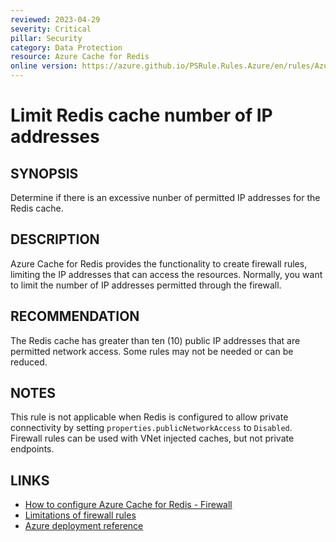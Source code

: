 ```yaml
---
reviewed: 2023-04-29
severity: Critical
pillar: Security
category: Data Protection
resource: Azure Cache for Redis
online version: https://azure.github.io/PSRule.Rules.Azure/en/rules/Azure.Redis.FirewallIPRange/
---
```


# Limit Redis cache number of IP addresses

## SYNOPSIS

Determine if there is an excessive nunber of permitted IP addresses for the Redis cache.

## DESCRIPTION

Azure Cache for Redis provides the functionality to create firewall rules, limiting the IP addresses that can access the resources.
Normally, you want to limit the number of IP addresses permitted through the firewall.

## RECOMMENDATION

The Redis cache has greater than ten (10) public IP addresses that are permitted network access.
Some rules may not be needed or can be reduced.

## NOTES

This rule is not applicable when Redis is configured to allow private connectivity by setting `properties.publicNetworkAccess` to `Disabled`.
Firewall rules can be used with VNet injected caches, but not private endpoints.

## LINKS

- [How to configure Azure Cache for Redis - Firewall](https://learn.microsoft.com/azure/azure-cache-for-redis/cache-configure#default-redis-server-configuration#firewall)
- [Limitations of firewall rules](https://learn.microsoft.com/azure/azure-cache-for-redis/cache-network-isolation#limitations-of-firewall-rules)
- [Azure deployment reference](https://learn.microsoft.com/azure/templates/microsoft.cache/redis/firewallrules)
